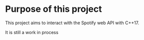 # Purpose of this project

This project aims to interact with the Spotify web API with C++17.

It is still a work in process